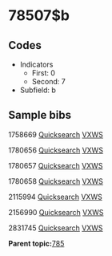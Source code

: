# 78507$b

## Codes

-   Indicators
    -   First: 0
    -   Second: 7
-   Subfield: b

## Sample bibs

1758669 [Quicksearch](https://search.library.yale.edu/catalog/1758669) [VXWS](http://prodorbis.library.yale.edu:7014/vxws/GetHoldingsService?bibId=1758669)

1780656 [Quicksearch](https://search.library.yale.edu/catalog/1780656) [VXWS](http://prodorbis.library.yale.edu:7014/vxws/GetHoldingsService?bibId=1780656)

1780657 [Quicksearch](https://search.library.yale.edu/catalog/1780657) [VXWS](http://prodorbis.library.yale.edu:7014/vxws/GetHoldingsService?bibId=1780657)

1780658 [Quicksearch](https://search.library.yale.edu/catalog/1780658) [VXWS](http://prodorbis.library.yale.edu:7014/vxws/GetHoldingsService?bibId=1780658)

2115994 [Quicksearch](https://search.library.yale.edu/catalog/2115994) [VXWS](http://prodorbis.library.yale.edu:7014/vxws/GetHoldingsService?bibId=2115994)

2156990 [Quicksearch](https://search.library.yale.edu/catalog/2156990) [VXWS](http://prodorbis.library.yale.edu:7014/vxws/GetHoldingsService?bibId=2156990)

2831745 [Quicksearch](https://search.library.yale.edu/catalog/2831745) [VXWS](http://prodorbis.library.yale.edu:7014/vxws/GetHoldingsService?bibId=2831745)

**Parent topic:**[785](../../tags/785/785.md)

